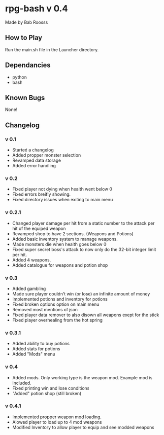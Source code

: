 # rpg-bash v 0.4
Made by Bab Roosss

## How to Play
Run the main.sh file in the Launcher directory.

## Dependancies
- python
- bash

## Known Bugs
None!

## Changelog

### v 0.1
- Started a changelog
- Added propper monster selection
- Revamped data storage
- Added error handling

### v 0.2
- Fixed player not dying when health went below 0
- Fixed errors breifly showing.
- Fixed directory issues when exiting to main menu

### v 0.2.1
- Changed player damage per hit from a static number to the attack per hit of the equiped weapon
- Revamped shop to have 2 sections. (Weapons and Potions)
- Added basic inventory system to manage weapons.
- Made monsters die when health goes below 0
- Fixed super secret boss's attack to now only do the 32-bit integer limit per hit.
- Added 4 weapons.
- Added catalogue for weapons and potion shop

### v 0.3
- Added gambling
- Made sure player couldn't win (or lose) an infinite amount of money
- Implemented potions and inventory for potions
- Fixed broken options option on main menu
- Removed most mentions of json
- Fixed player data remover to also disown all weapons exept for the stick
- Fixed player overhealing from the hot spring

### v 0.3.1
- Added ability to buy potions
- Added stats for potions
- Added "Mods" menu

### v 0.4
- Added mods. Only working type is the weapon mod. Example mod is included.
- Fixed printing win and lose conditions
- "Added" potion shop (still broken)

### v 0.4.1
- Implemented propper weapon mod loading.
- Alowed player to load up to 4 mod weapons
- Modified Inventory to allow player to equip and see modded weapons